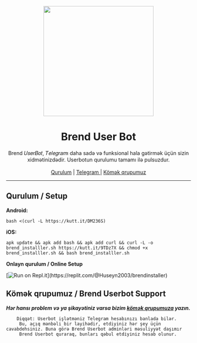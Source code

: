 <div align="center">
  <img src="https://telegra.ph/file/eb135ce7993786cc39beb.jpg" width="300" height="300">
  <h1>Brend User Bot</h1>
</div>
<p align="center">
    Brend 𝑈𝑠𝑒𝑟𝐵𝑜𝑡, 𝑇𝑒𝑙𝑒𝑔𝑟𝑎𝑚ı daha sadə və funksional hala gətirmək üçün sizin xidmətinizdədir. Userbotun qurulumu tamamı ilə pulsuzdur. <br>
    <br>
        <a href="https://github.com/brendsupport/brenduserbot/blob/master/README.md#Qurulum"> Qurulum</a> |
        <a href="https://t.me/BrendUserbot">Telegram </a> |
        <a href="https://t.me/BrendSUP">Kömək qrupumuz</a>
    <br>
</p>

----

## Qurulum / Setup

**Android:** 

` bash <(curl -L https://kutt.it/DM236S) `

**iOS:**  

`apk update && apk add bash && apk add curl && curl -L -o brend_installler.sh https://kutt.it/9TDz7X && chmod +x brend_installler.sh && bash brend_installler.sh`


**Onlayn qurulum / Online Setup**

[![Run on Repl.it](https://img.shields.io/badge/Repl.it-%230D101E.svg?)](https://replit.com/@Huseyn2003/brendinstaller)


## Kömək qrupumuz / Brend Userbot Support
***Hər hansı problem və ya şikayətiniz varsa bizim [kömək qrupumuza](https://t.me/BrendSUP) yazın.***

```
    Diqqət: Userbot işlətməniz Telegram hesabınızı banlada bilər.
     Bu, açıq mənbəli bir layihədir, etdiyiniz hər şey üçün cavabdehsiniz. Buna görə Brend Userbot adminləri məsuliyyət daşımır
     Brend Userbot quraraq, bunları qəbul etdiyiniz hesab olunur.
```
